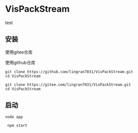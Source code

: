 # VisPackStream
test

## 安装
使用gitee仓库

使用github仓库

````
git clone https://github.com/lingran7031/VisPackStream.git
cd VisPackStream
````
````
git clone https://gitee.com/lingran7031/VisPackStream.git
cd VisPackStream
````

## 启动
````
node app
````
````
 npm start
````

